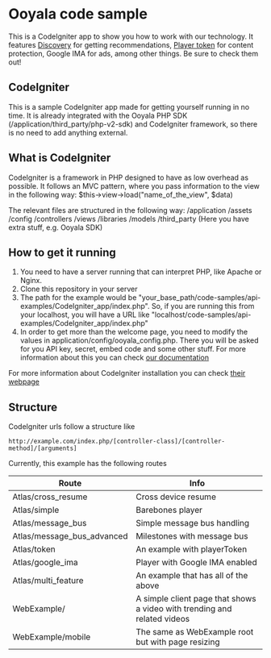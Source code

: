 # Ooyala code sample
This is a CodeIgniter app to show you how to work with our technology. It features [Discovery](http://support.ooyala.com/developers/documentation/concepts/chapter_content_discovery.html) for getting recommendations, [Player token](http://support.ooyala.com/developers/documentation/concepts/player_v3dev_authoverview.html) for content protection, Google IMA for ads, among other things. Be sure to check them out!

## CodeIgniter

This is a sample CodeIgniter app made for getting yourself running in no time. It is already integrated with the Ooyala PHP SDK (/application/third_party/php-v2-sdk) and CodeIgniter framework, so there is no need to add anything external.

## What is CodeIgniter
CodeIgniter is a framework in PHP designed to have as low overhead as possible. It follows an MVC pattern, where you pass information to the view in the following way:
$this->view->load("name_of_the_view", $data)

The relevant files are structured in the following way:
/application
    /assets
    /config
    /controllers
    /views
    /libraries
    /models
    /third_party (Here you have extra stuff, e.g. Ooyala SDK)

## How to get it running
1. You need to have a server running that can interpret PHP, like Apache or Nginx.
2. Clone this repository in your server
3. The path for the example would be "your_base_path/code-samples/api-examples/CodeIgniter_app/index.php". So, if you are running this from your localhost, you will have a URL like "localhost/code-samples/api-examples/CodeIgniter_app/index.php"
4. In order to get more than the welcome page, you need to modify the values in application/config/ooyala_config.php. There you will be asked for you API key, secret, embed code and some other stuff. For more information about this you can check [our documentation](http://support.ooyala.com/developers/documentation/concepts/api_keys.html)

For more information about CodeIgniter installation you can check [their webpage](http://ellislab.com/codeigniter/user-guide/installation/)

## Structure
CodeIgniter urls follow a structure like
 ```
http://example.com/index.php/[controller-class]/[controller-method]/[arguments]
 ```
 Currently, this example has the following routes

| Route                      | Info                                                                     |
|----------------------------|--------------------------------------------------------------------------|
| Atlas/cross_resume         | Cross device resume                                                      |
| Atlas/simple               | Barebones player                                                         |
| Atlas/message_bus          | Simple message bus handling                                              |
| Atlas/message_bus_advanced | Milestones with message bus                                              |
| Atlas/token                | An example with playerToken                                              |
| Atlas/google_ima           | Player with Google IMA enabled                                           |
| Atlas/multi_feature        | An example that has all of the above                                     |
| WebExample/                | A simple client page that shows a video with trending and related videos |
| WebExample/mobile          | The same as WebExample root but with page resizing                       |